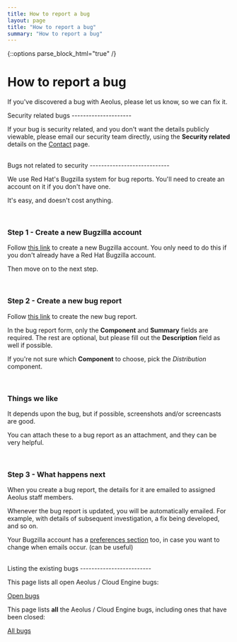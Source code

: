 ```yaml
---
title: How to report a bug
layout: page
title: "How to report a bug"
summary: "How to report a bug"
---
```

{::options parse_block_html="true" /}

How to report a bug
===================

If you've discovered a bug with Aeolus, please let us know, so we can
fix it.

<div class="section-grouping">
Security related bugs
---------------------

If your bug is security related, and you don't want the details publicly
viewable, please email our security team directly, using the **Security
related** details on the [Contact](contact.html) page.
</div>
<br />

<div class="section-grouping">
Bugs not related to security
----------------------------

We use Red Hat's Bugzilla system for bug reports. You'll need to create
an account on it if you don't have one.

It's easy, and doesn't cost anything.

<br />

### Step 1 - Create a new Bugzilla account

Follow [this link](https://bugzilla.redhat.com/createaccount.cgi) to
create a new Bugzilla account. You only need to do this if you don't
already have a Red Hat Bugzilla account.

Then move on to the next step.

<br />

### Step 2 - Create a new bug report

Follow [this
link](https://bugzilla.redhat.com/enter_bug.cgi?classification=Red%20Hat&product=CloudForms%20Cloud%20Engine)
to create the new bug report.

In the bug report form, only the **Component** and **Summary** fields
are required. The rest are optional, but please fill out the
**Description** field as well if possible.

If you're not sure which **Component** to choose, pick the
*Distribution* component.

<br />

### Things we like

It depends upon the bug, but if possible, screenshots and/or screencasts
are good.

You can attach these to a bug report as an attachment, and they can be
very helpful.

<br />

### Step 3 - What happens next

When you create a bug report, the details for it are emailed to assigned
Aeolus staff members.

Whenever the bug report is updated, you will be automatically emailed.
For example, with details of subsequent investigation, a fix being
developed, and so on.

Your Bugzilla account has a [preferences
section](https://bugzilla.redhat.com/userprefs.cgi) too, in case you
want to change when emails occur. (can be useful)
</div>
<br />

<div class="section-grouping">
Listing the existing bugs
-------------------------

This page lists all open Aeolus / Cloud Engine bugs:

[Open
bugs](https://bugzilla.redhat.com/buglist.cgi?classification=Red%20Hat&query_format=advanced&bug_status=NEW&bug_status=ASSIGNED&bug_status=MODIFIED&product=CloudForms%20Cloud%20Engine)

This page lists **all** the Aeolus / Cloud Engine bugs, including ones
that have been closed:

[All
bugs](https://bugzilla.redhat.com/buglist.cgi?classification=Red%20Hat&query_format=advanced&bug_status=NEW&bug_status=ASSIGNED&bug_status=MODIFIED&bug_status=ON_DEV&bug_status=ON_QA&bug_status=VERIFIED&bug_status=RELEASE_PENDING&bug_status=POST&bug_status=CLOSED&product=CloudForms%20Cloud%20Engine)
</div>
